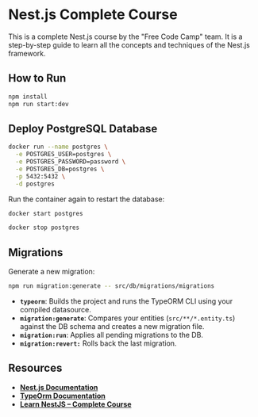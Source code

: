 # Nest.js Complete Course

This is a complete Nest.js course by the "Free Code Camp" team. It is a step-by-step guide to learn all the concepts and techniques of the Nest.js framework.

## How to Run

```bash
npm install
npm run start:dev

```

## Deploy PostgreSQL Database

```bash
docker run --name postgres \
  -e POSTGRES_USER=postgres \
  -e POSTGRES_PASSWORD=password \
  -e POSTGRES_DB=postgres \
  -p 5432:5432 \
  -d postgres

```

Run the container again to restart the database:

```bash
docker start postgres

```

```bash
docker stop postgres

```

## Migrations

Generate a new migration:

```bash
npm run migration:generate -- src/db/migrations/migrations

```

- **`typeorm`**: Builds the project and runs the TypeORM CLI using your compiled datasource.
- **`migration:generate`**: Compares your entities (`src/**/*.entity.ts`) against the DB schema and creates a new migration file.
- **`migration:run`**: Applies all pending migrations to the DB.
- **`migration:revert:`** Rolls back the last migration.

## Resources

- **[Nest.js Documentation](https://docs.nestjs.com/)**
- **[TypeOrm Documentation](https://typeorm.io/)**
- **[Learn NestJS – Complete Course](https://www.youtube.com/watch?v=sFnAHC9lLaw&t=1509s)**
